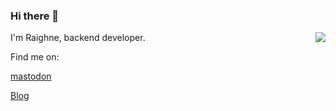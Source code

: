 ### Hi there 👋

<img align="right" src="https://github-readme-stats.vercel.app/api?username=raighneweng&show_icons=true&icon_color=0366d6&text_color=24292e&bg_color=ffffff&hide_title=true" />

I'm Raighne, backend developer.

Find me on:

[mastodon](https://mastodon.social/@raighne)

[Blog](https://www.raighne.xyz)


<!--
**raighneweng/raighneweng** is a ✨ _special_ ✨ repository because its `README.md` (this file) appears on your GitHub profile.

Here are some ideas to get you started:

- 🔭 I’m currently working on ...
- 🌱 I’m currently learning ...
- 👯 I’m looking to collaborate on ...
- 🤔 I’m looking for help with ...
- 💬 Ask me about ...
- 📫 How to reach me: ...
- 😄 Pronouns: ...
- ⚡ Fun fact: ...
-->
